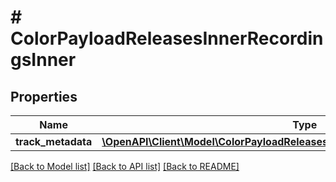 # # ColorPayloadReleasesInnerRecordingsInner

## Properties

Name | Type | Description | Notes
------------ | ------------- | ------------- | -------------
**track_metadata** | [**\OpenAPI\Client\Model\ColorPayloadReleasesInnerRecordingsInnerTrackMetadata**](ColorPayloadReleasesInnerRecordingsInnerTrackMetadata.md) |  | [optional]

[[Back to Model list]](../../README.md#models) [[Back to API list]](../../README.md#endpoints) [[Back to README]](../../README.md)
